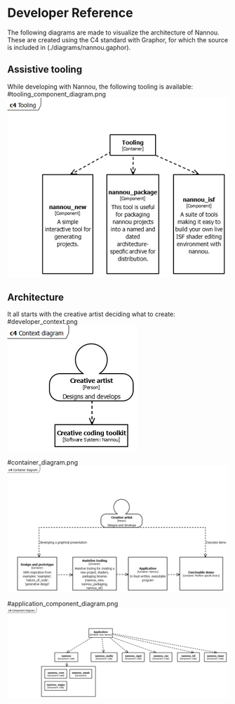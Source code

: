 # Developer Reference

The following diagrams are made to visualize the architecture of Nannou. These are created using the C4 standard with Graphor, for which the source is included in (./diagrams/nannou.gaphor).

## Assistive tooling
While developing with Nannou, the following tooling is available:
#tooling_component_diagram.png
![tooling_component_diagram](./diagrams/tooling_component_diagram.png)

## Architecture
It all starts with the creative artist deciding what to create:
#developer_context.png  
![developer_context](./diagrams/developer_context.png)      

#container_diagram.png  
![container_diagram](./diagrams/container_diagram.png)      

#application_component_diagram.png  
![application_component_diagram](./diagrams/application_component_diagram.png)    
